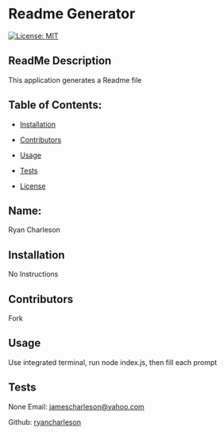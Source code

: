 # Readme Generator
  [![License: MIT](https://img.shields.io/badge/License-MIT-yellow.svg)](https://opensource.org/licenses/MIT)
  ## ReadMe Description 

  This application generates a Readme file 
  ## Table of Contents: 

  * [Installation](#installation) 

  * [Contributors](#contributors) 

  * [Usage](#usage) 

  * [Tests](#tests) 

  * [License](#license) 

  ## Name: 

  Ryan Charleson
  ## Installation 

  No Instructions
  ## Contributors 

  Fork 
  ## Usage 

  Use integrated terminal, run node index.js, then fill each prompt 
  ## Tests 

  None
  Email: jamescharleson@yahoo.com 

  Github: [ryancharleson](https://github.com/ryancharleson) 
